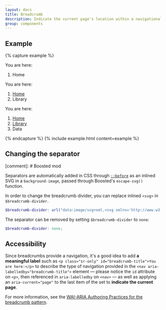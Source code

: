 ```yaml
---
layout: docs
title: Breadcrumb
description: Indicate the current page's location within a navigational hierarchy that automatically adds separators via CSS.
group: components
---
```


## Example

{% capture example %}
<nav role="navigation" aria-labelledby="breadcrumb-intro">
  <p class="sr-only" id="breadcrumb-intro">You are here:</p>
  <ol class="breadcrumb">
    <li class="breadcrumb-item active" aria-current="page">Home</li>
  </ol>
</nav>

<nav role="navigation" aria-labelledby="breadcrumb-intro-2">
  <p class="sr-only" id="breadcrumb-intro-2">You are here:</p>
  <ol class="breadcrumb">
    <li class="breadcrumb-item"><a href="#">Home</a></li>
    <li class="breadcrumb-item active" aria-current="page">Library</li>
  </ol>
</nav>

<nav role="navigation" aria-labelledby="breadcrumb-intro-3">
  <p class="sr-only" id="breadcrumb-intro-3">You are here:</p>
  <ol class="breadcrumb">
    <li class="breadcrumb-item"><a href="#">Home</a></li>
    <li class="breadcrumb-item"><a href="#">Library</a></li>
    <li class="breadcrumb-item active" aria-current="page">Data</li>
  </ol>
</nav>
{% endcapture %}
{% include example.html content=example %}

## Changing the separator

[comment]: # Boosted mod

Separators are automatically added in CSS through [`::before`](https://developer.mozilla.org/en-US/docs/Web/CSS/::before) as an inlined SVG in a `background-image`, passed through Boosted's `escape-svg()` function.

In order to change the breadcrumb divider, you can replace inlined `<svg>` in `$breadcrumb-divider`.

```scss
$breadcrumb-divider: url("data:image/svg+xml,<svg xmlns='http://www.w3.org/2000/svg' viewBox='0 0 9 14'><path d='M9 2L7 0 0 7l7 7 2-2-5-5 5-5z'/></svg>");
```

The separator can be removed by setting `$breadcrumb-divider` to `none`:

```scss
$breadcrumb-divider: none;
```

## Accessibility

Since breadcrumbs provide a navigation, it's a good idea to add **a meaningful label** such as `<p class="sr-only" id="breadcrumb-title">You are here:</p>` to describe the type of navigation provided in the `<nav aria-labelledby="breadcrumb-title">` element 
— please notice the `id` attribute on `<p>`, then referenced in `aria-labelledby` on `<nav>` — as well as applying an `aria-current="page"` to the last item of the set to **indicate the current page**.

For more information, see the [WAI-ARIA Authoring Practices for the breadcrumb pattern](https://www.w3.org/TR/wai-aria-practices/#breadcrumb).
